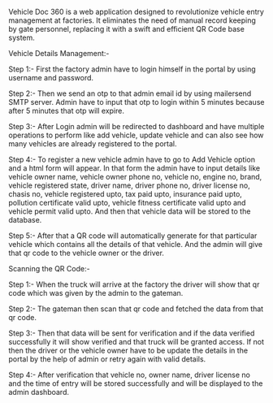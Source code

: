 Vehicle Doc 360 is a web application designed to revolutionize vehicle entry management at factories. It eliminates the need of manual record keeping by gate personnel, replacing it with a swift and efficient QR Code base system. 

Vehicle Details Management:-

Step 1:- First the factory admin have to login himself in the portal by using username and password.

Step 2:- Then we send an otp to that admin email id by using mailersend SMTP server. Admin have to input that otp to login within 5 minutes because after 5 minutes that otp will expire.

Step 3:- After Login admin will be redirected to dashboard and have multiple operations to perform like add vehicle, update vehicle and can also see how many vehicles are already registered to the portal.

Step 4:- To register a new vehicle admin have to go to Add Vehicle option and a html form will appear. In that form the admin have to input details like vehicle owner name, vehicle owner phone no, vehicle no, engine no, brand, vehicle registered state, driver name, driver phone no, driver license no, chasis no, vehicle registered upto, tax paid upto, insurance paid upto, pollution certificate valid upto, vehicle fitness certificate valid upto and vehicle permit valid upto. And then that vehicle data will be stored to the database.

Step 5:- After that a QR code will automatically generate for that particular vehicle which contains all the details of that vehicle. And the admin will give that qr code to the vehicle owner or the driver.

Scanning the QR Code:-

Step 1:- When the truck will arrive at the factory the driver will show that qr code which was given by the admin to the gateman.

Step 2:- The gateman then scan that qr code and fetched the data from that qr code.

Step 3:- Then that data will be sent for verification and if the data verified successfully it will show verified and that truck will be granted access. If not then the driver or the vehicle owner have to be update the details in the portal by the help of admin or retry again with valid details.

Step 4:- After verification that vehicle no, owner name, driver license no and the time of entry will be stored successfully and will be displayed to the admin dashboard.
